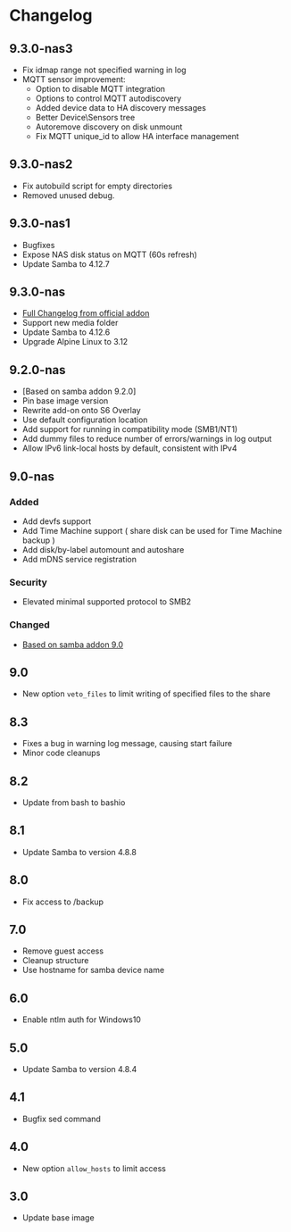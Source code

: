 # Changelog

## 9.3.0-nas3
- Fix idmap range not specified warning in log
- MQTT sensor improvement:
    - Option to disable MQTT integration
    - Options to control MQTT autodiscovery 
    - Added device data to HA discovery messages 
    - Better Device\Sensors tree
    - Autoremove discovery on disk unmount
    - Fix MQTT unique_id to allow HA interface management

## 9.3.0-nas2
- Fix autobuild script for empty directories
- Removed unused debug.

## 9.3.0-nas1
- Bugfixes
- Expose NAS disk status on MQTT (60s refresh)
- Update Samba to 4.12.7

## 9.3.0-nas
- [Full Changelog from official addon][changelog_9.3.0]
- Support new media folder
- Update Samba to 4.12.6
- Upgrade Alpine Linux to 3.12

[changelog_9.3.0]: https://github.com/home-assistant/hassio-addons/pull/1569

## 9.2.0-nas
- [Based on samba addon 9.2.0]
- Pin base image version
- Rewrite add-on onto S6 Overlay
- Use default configuration location
- Add support for running in compatibility mode (SMB1/NT1)
- Add dummy files to reduce number of errors/warnings in log output
- Allow IPv6 link-local hosts by default, consistent with IPv4

## 9.0-nas

### Added
- Add devfs support
- Add Time Machine support ( share disk can be used for Time Machine backup )
- Add disk/by-label automount and autoshare
- Add mDNS service registration

### Security
- Elevated minimal supported protocol to SMB2

### Changed
- [Based on samba addon 9.0](https://github.com/home-assistant/hassio-addons/tree/master/samba)

## 9.0

- New option `veto_files` to limit writing of specified files to the share

## 8.3

- Fixes a bug in warning log message, causing start failure
- Minor code cleanups

## 8.2

- Update from bash to bashio

## 8.1

- Update Samba to version 4.8.8

## 8.0

- Fix access to /backup

## 7.0

- Remove guest access
- Cleanup structure
- Use hostname for samba device name

## 6.0

- Enable ntlm auth for Windows10

## 5.0

- Update Samba to version 4.8.4

## 4.1

- Bugfix sed command

## 4.0

- New option `allow_hosts` to limit access

## 3.0

- Update base image